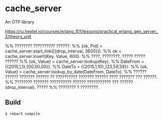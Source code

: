 cache_server
=====

An OTP library

https://ru.hexlet.io/courses/erlang_101/lessons/practical_erlang_gen_server_2/theory_unit

%% ???????? ?????????? ??????:
%% {ok, Pid} = cache_server:start_link([{drop_interval, 3600}]).
%% ok = cache_server:insert(Key, Value, 600). %% ????, ????????, ????? ????? ??????
%% {ok, Value} = cache_server:lookup(Key).
%% DateFrom = {{2015,1,1},{00,00,00}}.
%% DateTo = {{2015,1,10},{23,59,59}}.
%% {ok, Value} = cache_server:lookup_by_date(DateFrom, DateTo).
%% ?????? ?????? ??????? ?????? ?? ?????????? ??????? ?????? ???? ??????? ??? ??????.
%% ???????? ??????? ?????????? ?????? ??????????? ??? ?????? (drop_interval). ?????
%% ???????? ? ????????.

Build
-----

    $ rebar3 compile
